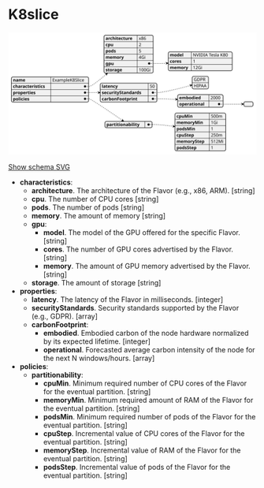# K8slice

![Example SVG](../../svg/models/examples/flavor-types/k8slice.svg)

[Show schema SVG](../../svg/models/schemas/flavor-types/k8slice.svg)

- **characteristics**:
  - **architecture**. The architecture of the Flavor (e.g., x86, ARM). [string]
  - **cpu**. The number of CPU cores [string]
  - **pods**. The number of pods [string]
  - **memory**. The amount of memory [string]
  - **gpu**:
    - **model**. The model of the GPU offered for the specific Flavor. [string]
    - **cores**. The number of GPU cores advertised by the Flavor. [string]
    - **memory**. The amount of GPU memory advertised by the Flavor. [string]
  - **storage**. The amount of storage [string]
- **properties**:
  - **latency**. The latency of the Flavor in milliseconds. [integer]
  - **securityStandards**. Security standards supported by the Flavor (e.g., GDPR). [array]
  - **carbonFootprint**:
    - **embodied**. Embodied carbon of the node hardware normalized by its expected lifetime. [integer]
    - **operational**. Forecasted average carbon intensity of the node for the next N windows/hours. [array]
- **policies**:
  - **partitionability**:
    - **cpuMin**. Minimum required number of CPU cores of the Flavor for the eventual partition. [string]
    - **memoryMin**. Minimum required amount of RAM of the Flavor for the eventual partition. [string]
    - **podsMin**. Minimum required number of pods of the Flavor for the eventual partition. [string]
    - **cpuStep**. Incremental value of CPU cores of the Flavor for the eventual partition. [string]
    - **memoryStep**. Incremental value of RAM of the Flavor for the eventual partition. [string]
    - **podsStep**. Incremental value of pods of the Flavor for the eventual partition. [string]